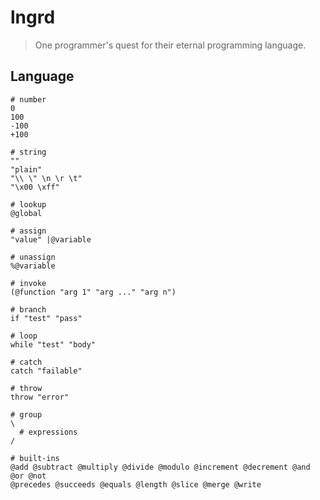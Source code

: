 # lngrd

> One programmer's quest for their eternal programming language.

## Language

    # number
    0
    100
    -100
    +100

    # string
    ""
    "plain"
    "\\ \" \n \r \t"
    "\x00 \xff"

    # lookup
    @global

    # assign
    "value" |@variable

    # unassign
    %@variable

    # invoke
    (@function "arg 1" "arg ..." "arg n")

    # branch
    if "test" "pass"

    # loop
    while "test" "body"

    # catch
    catch "failable"

    # throw
    throw "error"

    # group
    \
      # expressions
    /

    # built-ins
    @add @subtract @multiply @divide @modulo @increment @decrement @and @or @not
    @precedes @succeeds @equals @length @slice @merge @write
